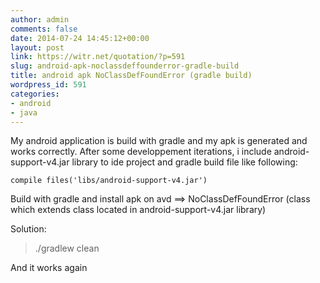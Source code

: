 ```yaml
---
author: admin
comments: false
date: 2014-07-24 14:45:12+00:00
layout: post
link: https://witr.net/quotation/?p=591
slug: android-apk-noclassdeffounderror-gradle-build
title: android apk NoClassDefFoundError (gradle build)
wordpress_id: 591
categories:
- android
- java
---
```



My android application is build with gradle and my apk is generated and works correctly.
After some developpement iterations, i include android-support-v4.jar library to ide project and gradle build file like following:

    
    
    compile files('libs/android-support-v4.jar')
    



Build with gradle and install apk on avd ==> NoClassDefFoundError (class which extends class located in android-support-v4.jar library)

Solution:


<blockquote>
./gradlew clean
</blockquote>



And it works again

